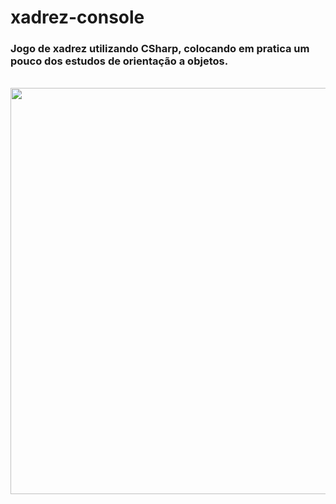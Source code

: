 # xadrez-console

<h3>Jogo de xadrez utilizando CSharp, colocando em pratica um pouco dos estudos de orientação a objetos. </h3>
<br>

<div align="left">
  <a href="https://preview.p5js.org/alexsirwolf/present/pp19hpUh7">
  <img height="650em" src="https://media.discordapp.net/attachments/794342251244945473/911065797080788992/xadrez-console.png?width=450&height=468"/> 
</div>

